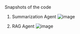 Snapshots of the code 
1. Summarization Agent
   ![image](https://github.com/user-attachments/assets/0cf33dab-e8b6-4bed-a24e-22328ace7b45)

2. RAG Agent
![image](https://github.com/user-attachments/assets/d631dc6c-2e78-4a64-a38c-0f1b747fbc7c)


   

